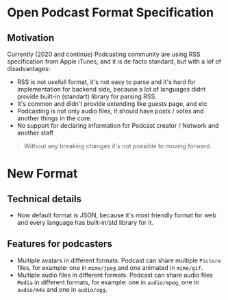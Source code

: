 # Open Podcast Format Specification

## Motivation

Currently (2020 and continue) Podcasting community are using RSS specification from Apple iTunes, and it is de facto standard, but with a lof of disadvantages:

- RSS is not usefull format, it's not easy to parse and it's hard for implementation for backend side, because a lot of languages didnt provide built-in (standart) library for parsing RSS.
- It's common and didn't provide extending like guests page, and etc
- Podcasting is not only audio files, it should have posts / votes and another things in the core.
- No support for declaring information for Podcast creator / Network and another staff

> Without any breaking changes it's not possible to moving forward.

# New Format

## Technical details

- Now default format is JSON, because it's most friendly format for web and every language has built-in/std library for it.

## Features for podcasters

- Multiple avatars in different formats. Podcast can share multiple `Picture` files, for example: one in `mime/jpeg` and one animated in `mime/gif`.
- Multiple audio files in different formats. Podcast can share audio files `Media` in different formats, for example: one in `audio/mpeg`, one in `audio/m4a` and one in `audio/ogg`.
